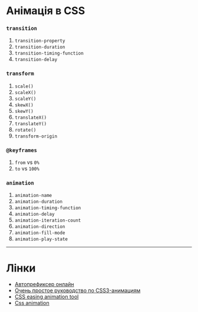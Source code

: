# Анімація в CSS
### `transition`
1. `transition-property`
1. `transition-duration`
1. `transition-timing-function`
1. `transition-delay`

### `transform`
1. `scale()`
1. `scaleX()`
1. `scaleY()`
1. `skewX()`
1. `skewY()`
1. `translateX()`
1. `translateY()`
1. `rotate()`
1. `transform-origin`

### `@keyframes`
1. `from` vs `0%`
1. `to` vs `100%`

### `animation`
1. `animation-name`
1. `animation-duration`
1. `animation-timing-function`
1. `animation-delay`
1. `animation-iteration-count`
1. `animation-direction`
1. `animation-fill-mode`
1. `animation-play-state`

---
# Лінки
- [Автопрефиксер онлайн](https://autoprefixer.github.io/)
- [Очень простое руководство по CSS3-анимациям](https://github.com/FrontenderMagazine/ochen-prostoe-rukovodstvo-po-css-animatsiyam/blob/master/rus.md)
- [CSS easing animation tool](https://matthewlein.com/tools/ceaser)
- [Css animation](http://css.yoksel.ru/css-animation/)
